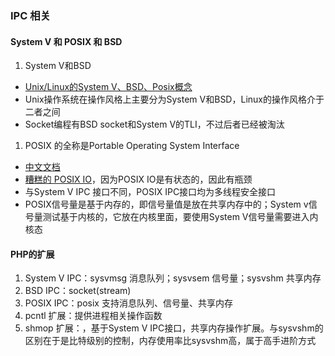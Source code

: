 ### IPC 相关

#### System V 和 POSIX 和 BSD
1. System V和BSD
  * [Unix/Linux的System V、BSD、Posix概念](https://blog.csdn.net/qq_29344757/article/details/78657874)
  * Unix操作系统在操作风格上主要分为System V和BSD，Linux的操作风格介于二者之间
  * Socket编程有BSD socket和System V的TLI，不过后者已经被淘汰
1. POSIX 的全称是Portable Operating System Interface
  * [中文文档](https://riptutorial.com/zh-CN/posix)
  * [糟糕的 POSIX IO](http://guleilab.com/2019/05/12/bad-posix-io/)，因为POSIX IO是有状态的，因此有瓶颈
  * 与System V IPC 接口不同，POSIX IPC接口均为多线程安全接口
  * POSIX信号量是基于内存的，即信号量值是放在共享内存中的；System v信号量测试基于内核的，它放在内核里面，要使用System V信号量需要进入内核态

#### PHP的扩展
1. System V IPC：sysvmsg 消息队列；sysvsem 信号量；sysvshm 共享内存
1. BSD IPC：socket(stream)
1. POSIX IPC：posix 支持消息队列、信号量、共享内存
1. pcntl 扩展：提供进程相关操作函数
1. shmop 扩展：，基于System V IPC接口，共享内存操作扩展。与sysvshm的区别在于是比特级别的控制，内存使用率比sysvshm高，属于高手进阶方式











